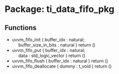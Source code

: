 # Package: ti_data_fifo_pkg

## Functions
- uvvm_fifo_init <font id="function_arguments">( buffer_idx            : natural;<br><span style="padding-left:20px"> buffer_size_in_bits   : natural ) </font> <font id="function_return">return ()</font>
- uvvm_fifo_put <font id="function_arguments">( buffer_idx        : natural;<br><span style="padding-left:20px"> data              : std_logic_vector ) </font> <font id="function_return">return ()</font>
- uvvm_fifo_flush <font id="function_arguments">( buffer_idx            : natural ) </font> <font id="function_return">return ()</font>
- uvvm_fifo_deallocate <font id="function_arguments">( dummy : t_void ) </font> <font id="function_return">return ()</font>
